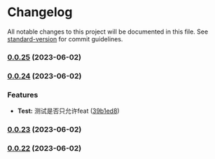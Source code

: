# Changelog

All notable changes to this project will be documented in this file. See [standard-version](https://github.com/conventional-changelog/standard-version) for commit guidelines.

### [0.0.25](https://github.com/HikeBao/mock/compare/v0.0.24...v0.0.25) (2023-06-02)

### [0.0.24](https://github.com/HikeBao/mock/compare/v0.0.23...v0.0.24) (2023-06-02)


### Features

* **Test:** 测试是否只允许feat ([39b1ed8](https://github.com/HikeBao/mock/commit/39b1ed846544cb098be51df890fed7fc3c7df5b7))

### [0.0.23](https://github.com/HikeBao/mock/compare/v0.0.22...v0.0.23) (2023-06-02)

### [0.0.22](https://github.com/HikeBao/mock/compare/v0.0.21...v0.0.22) (2023-06-02)
